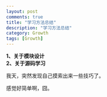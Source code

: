 ```yaml
---
layout: post
comments: true
title: "学习方法总结"
description: "学习方法总结"
category: Growth
tags: [Growth]
---
```


**1、关于模块设计**    
**2、关于源码学习**     

我天，突然发现自己摸索出来一些技巧了。

感觉好简单啊，囧。

<!--more-->


